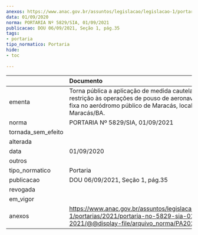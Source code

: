 ```yaml
---
anexos: https://www.anac.gov.br/assuntos/legislacao/legislacao-1/portarias/2021/portaria-no-5829-sia-01-09-2021/@@display-file/arquivo_norma/PA2021-5829.pdf
data: 01/09/2020
norma: PORTARIA Nº 5829/SIA, 01/09/2021
publicacao: DOU 06/09/2021, Seção 1, pág.35
tags:
- portaria
tipo_normatico: Portaria
hide: 
- toc 
 
---
```


|                    | Documento                                                                                                                                                           |
|:-------------------|:--------------------------------------------------------------------------------------------------------------------------------------------------------------------|
| ementa             | Torna pública a aplicação de medida cautelar de restrição às operações de pouso de aeronaves de asa fixa no aeródromo público de Maracás, localizado em Maracás/BA. |
| norma              | PORTARIA Nº 5829/SIA, 01/09/2021                                                                                                                                    |
| tornada_sem_efeito |                                                                                                                                                                     |
| alterada           |                                                                                                                                                                     |
| data               | 01/09/2020                                                                                                                                                          |
| outros             |                                                                                                                                                                     |
| tipo_normatico     | Portaria                                                                                                                                                            |
| publicacao         | DOU 06/09/2021, Seção 1, pág.35                                                                                                                                     |
| revogada           |                                                                                                                                                                     |
| em_vigor           |                                                                                                                                                                     |
| anexos             | https://www.anac.gov.br/assuntos/legislacao/legislacao-1/portarias/2021/portaria-no-5829-sia-01-09-2021/@@display-file/arquivo_norma/PA2021-5829.pdf                |